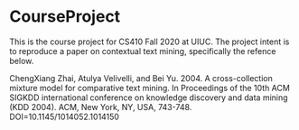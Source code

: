 # CourseProject

This is the course project for CS410 Fall 2020 at UIUC.
The project intent is to reproduce a paper on contextual text mining, specifically the refence below.

ChengXiang Zhai, Atulya Velivelli, and Bei Yu. 2004. A cross-collection mixture model for comparative text mining. In Proceedings of the 10th ACM SIGKDD international conference on knowledge discovery and data mining (KDD 2004). ACM, New York, NY, USA, 743-748. DOI=10.1145/1014052.1014150

